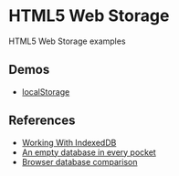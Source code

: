 # HTML5 Web Storage

HTML5 Web Storage examples

## Demos

- [localStorage](http://edysegura.github.io/js-webstorage/localStorage/)

## References

- [Working With IndexedDB](https://code.tutsplus.com/tutorials/working-with-indexeddb--net-34673)
- [An empty database in every pocket](https://www.youtube.com/watch?v=_DuwZSXEwDg&t=2316s)
- [Browser database comparison](http://nolanlawson.github.io/database-comparison/)

